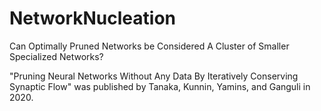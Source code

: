 # NetworkNucleation
Can Optimally Pruned Networks be Considered A Cluster of Smaller Specialized Networks? 

"Pruning Neural Networks Without Any Data By Iteratively Conserving Synaptic Flow" was published by Tanaka, Kunnin, Yamins, and Ganguli in 2020. 
